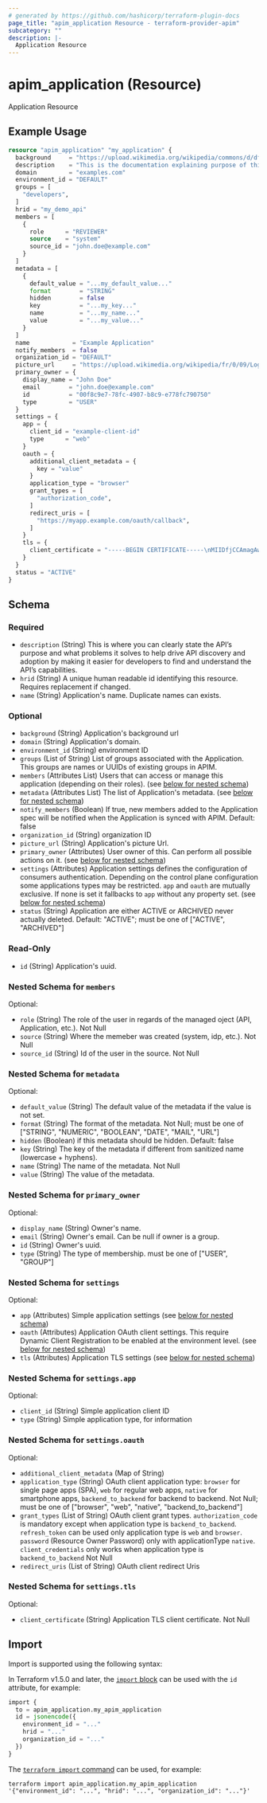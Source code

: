 ```yaml
---
# generated by https://github.com/hashicorp/terraform-plugin-docs
page_title: "apim_application Resource - terraform-provider-apim"
subcategory: ""
description: |-
  Application Resource
---
```


# apim_application (Resource)

Application Resource

## Example Usage

```terraform
resource "apim_application" "my_application" {
  background     = "https://upload.wikimedia.org/wikipedia/commons/d/df/Green_Red_Gradient_Background.png"
  description    = "This is the documentation explaining purpose of this Application."
  domain         = "examples.com"
  environment_id = "DEFAULT"
  groups = [
    "developers",
  ]
  hrid = "my_demo_api"
  members = [
    {
      role      = "REVIEWER"
      source    = "system"
      source_id = "john.doe@example.com"
    }
  ]
  metadata = [
    {
      default_value = "...my_default_value..."
      format        = "STRING"
      hidden        = false
      key           = "...my_key..."
      name          = "...my_name..."
      value         = "...my_value..."
    }
  ]
  name            = "Example Application"
  notify_members  = false
  organization_id = "DEFAULT"
  picture_url     = "https://upload.wikimedia.org/wikipedia/fr/0/09/Logo_App_Store_d%27Apple.png"
  primary_owner = {
    display_name = "John Doe"
    email        = "john.doe@example.com"
    id           = "00f8c9e7-78fc-4907-b8c9-e778fc790750"
    type         = "USER"
  }
  settings = {
    app = {
      client_id = "example-client-id"
      type      = "web"
    }
    oauth = {
      additional_client_metadata = {
        key = "value"
      }
      application_type = "browser"
      grant_types = [
        "authorization_code",
      ]
      redirect_uris = [
        "https://myapp.example.com/oauth/callback",
      ]
    }
    tls = {
      client_certificate = "-----BEGIN CERTIFICATE-----\nMIIDfjCCAmagAwIBAgIUfHj3mygGaOfd1u1Uj09L6vY5stcwDQYJKoZIhvcNAQEL\nBQAwRTELMAkGA1UEBhMCQVUxEzARBgNVBAgMClNvbWUtU3RhdGUxITAfBgNVBAoM\nGEludGVybmV0IFdpZGdpdHMgUHR5IEx0ZDAeFw0yNTA4MDUxNTUyMTBaFw0yNjA4\nMDUxNTUyMTBaMGkxCzAJBgNVBAYTAlVTMQ4wDAYDVQQIDAVTdGF0ZTENMAsGA1UE\nBwwEQ2l0eTEVMBMGA1UECgwMT3JnYW5pemF0aW9uMRMwEQYDVQQLDApEZXBhcnRt\nZW50MQ8wDQYDVQQDDAZjbGllbnQwggEiMA0GCSqGSIb3DQEBAQUAA4IBDwAwggEK\nAoIBAQDW862KHvjkq0EtwZJO/xw+QoTnRB0qm4E5+1wspC1er6tOm3hTJqCzfKwQ\ngZQKoP1Eq1PhM8GzceeqGjh8VZJaDmWwiJZdk5fprrZ1Lvwwl010lnh4MEhtN0Dw\nlwHSZCQ/vSvEDWJXugiE4F1OvAgi2+lIR5uYfyy2U6YbhlcVPdGAboBAFSQnxECF\n1gDpc3dFarPXfO/X3yf/BzAHys6IyMyqvBbur3K2UTO4gJL+59/DEyAwx7ofwukj\nTWpgGNDXlNFYwKk9qTSTbxdcofAVCjrBCEDTdoPkvrr5SxI7dV/ha5y33iOI4VPV\no6vN/58RJz+ZMI0mbOBeluqBW+xBAgMBAAGjQjBAMB0GA1UdDgQWBBTjpQ+KfcmK\nw4hCptY8iK/LX9BOhzAfBgNVHSMEGDAWgBQYdcUWurMS8FEEMzcJlFm2d4Dk3DAN\nBgkqhkiG9w0BAQsFAAOCAQEAoyv0RhgEbRNmyFF6WoTeH4durjmZRe3SCtum0Mnv\n4TOGT4sstPdz0l24psroL33z3jtsY8IrbqnSfTXWbziSCanDXnMHOewLykgN0ld0\nPHa2i5naU5tMeGdWeM80ZTXU7GMiiCkgrRai/V7GkXNKYTIdBontiLpbxUaGLpjY\naMYoCmHIEizazQP9xaAtm40CkYub1o40kgyQULyrwftqrlRtKshfYmHB6yxYVz60\npikgTVupVbhYcNMLOVXO7Q31UEYfC7fxMGqzybXg67EhvzoykXhhYo3YqAjho2yh\num2oEO8b5eQVAwRaooVLh0uqjZCpfN2ozscPpiTM9Pj3xQ==\n-----END CERTIFICATE-----\n"
    }
  }
  status = "ACTIVE"
}
```

<!-- schema generated by tfplugindocs -->
## Schema

### Required

- `description` (String) This is where you can clearly state the API’s purpose and what problems it solves to help drive API discovery and adoption by making it easier for developers to find and understand the API’s capabilities.
- `hrid` (String) A unique human readable id identifying this resource. Requires replacement if changed.
- `name` (String) Application's name. Duplicate names can exists.

### Optional

- `background` (String) Application's background url
- `domain` (String) Application's domain.
- `environment_id` (String) environment ID
- `groups` (List of String) List of groups associated with the Application. This groups are names or UUIDs of existing groups in APIM.
- `members` (Attributes List) Users that can access or manage this application (depending on their roles). (see [below for nested schema](#nestedatt--members))
- `metadata` (Attributes List) The list of Application's metadata. (see [below for nested schema](#nestedatt--metadata))
- `notify_members` (Boolean) If true, new members added to the Application spec will
be notified when the Application is synced with APIM.
Default: false
- `organization_id` (String) organization ID
- `picture_url` (String) Application's picture Url.
- `primary_owner` (Attributes) User owner of this. Can perform all possible actions on it. (see [below for nested schema](#nestedatt--primary_owner))
- `settings` (Attributes) Application settings defines the configuration of consumers authentication. Depending on the control plane configuration some applications types may be restricted. `app` and `oauth` are mutually exclusive. If none is set it fallbacks to `app` without any property set. (see [below for nested schema](#nestedatt--settings))
- `status` (String) Application are either ACTIVE or ARCHIVED never actually deleted. Default: "ACTIVE"; must be one of ["ACTIVE", "ARCHIVED"]

### Read-Only

- `id` (String) Application's uuid.

<a id="nestedatt--members"></a>
### Nested Schema for `members`

Optional:

- `role` (String) The role of the user in regards of the managed oject (API, Application, etc.). Not Null
- `source` (String) Where the memeber was created (system, idp, etc.). Not Null
- `source_id` (String) Id of the user in the source. Not Null


<a id="nestedatt--metadata"></a>
### Nested Schema for `metadata`

Optional:

- `default_value` (String) The default value of the metadata if the value is not set.
- `format` (String) The format of the metadata. Not Null; must be one of ["STRING", "NUMERIC", "BOOLEAN", "DATE", "MAIL", "URL"]
- `hidden` (Boolean) if this metadata should be hidden. Default: false
- `key` (String) The key of the metadata if different from sanitized name (lowercase + hyphens).
- `name` (String) The name of the metadata. Not Null
- `value` (String) The value of the metadata.


<a id="nestedatt--primary_owner"></a>
### Nested Schema for `primary_owner`

Optional:

- `display_name` (String) Owner's name.
- `email` (String) Owner's email. Can be null if owner is a group.
- `id` (String) Owner's uuid.
- `type` (String) The type of membership. must be one of ["USER", "GROUP"]


<a id="nestedatt--settings"></a>
### Nested Schema for `settings`

Optional:

- `app` (Attributes) Simple application settings (see [below for nested schema](#nestedatt--settings--app))
- `oauth` (Attributes) Application OAuth client settings. This require Dynamic Client Registration to be enabled at the environment level. (see [below for nested schema](#nestedatt--settings--oauth))
- `tls` (Attributes) Application TLS settings (see [below for nested schema](#nestedatt--settings--tls))

<a id="nestedatt--settings--app"></a>
### Nested Schema for `settings.app`

Optional:

- `client_id` (String) Simple application client ID
- `type` (String) Simple application type, for information


<a id="nestedatt--settings--oauth"></a>
### Nested Schema for `settings.oauth`

Optional:

- `additional_client_metadata` (Map of String)
- `application_type` (String) OAuth client application type: 
`browser` for single page apps (SPA),
`web` for regular web apps,
`native` for smartphone apps,
`backend_to_backend` for backend to backend.
Not Null; must be one of ["browser", "web", "native", "backend_to_backend"]
- `grant_types` (List of String) OAuth client grant types. `authorization_code` is mandatory except when application type is `backend_to_backend`.
`refresh_token` can be used only application type is `web` and `browser`.
`password` (Resource Owner Password) only with applicationType `native`.
`client_credentials` only works  when application type is `backend_to_backend`
Not Null
- `redirect_uris` (List of String) OAuth client redirect Uris


<a id="nestedatt--settings--tls"></a>
### Nested Schema for `settings.tls`

Optional:

- `client_certificate` (String) Application TLS client certificate. Not Null

## Import

Import is supported using the following syntax:

In Terraform v1.5.0 and later, the [`import` block](https://developer.hashicorp.com/terraform/language/import) can be used with the `id` attribute, for example:

```terraform
import {
  to = apim_application.my_apim_application
  id = jsonencode({
    environment_id = "..."
    hrid = "..."
    organization_id = "..."
  })
}
```

The [`terraform import` command](https://developer.hashicorp.com/terraform/cli/commands/import) can be used, for example:

```shell
terraform import apim_application.my_apim_application '{"environment_id": "...", "hrid": "...", "organization_id": "..."}'
```
